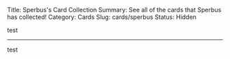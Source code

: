 Title: Sperbus's Card Collection
Summary: See all of the cards that Sperbus has collected!
Category: Cards
Slug: cards/sperbus
Status: Hidden

test

---
test